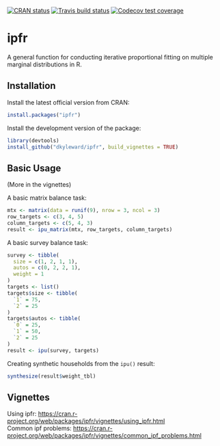 <!-- badges: start -->
[![CRAN
status](https://www.r-pkg.org/badges/version/ipfr)](https://cran.r-project.org/package=ipfr)
[![Travis build status](https://travis-ci.org/dkyleward/ipfr.svg?branch=master)](https://travis-ci.org/dkyleward/ipfr)
[![Codecov test coverage](https://codecov.io/gh/dkyleward/ipfr/branch/master/graph/badge.svg)](https://codecov.io/gh/dkyleward/ipfr?branch=master)
<!-- badges: end -->

# ipfr

A general function for conducting iterative proportional fitting on multiple
marginal distributions in R.

## Installation
Install the latest official version from CRAN:

```r
install.packages("ipfr")
```

Install the development version of the package:

```r
library(devtools)
install_github("dkyleward/ipfr", build_vignettes = TRUE)
```

## Basic Usage

(More in the vignettes) 

A basic matrix balance task:

```r
mtx <- matrix(data = runif(9), nrow = 3, ncol = 3)
row_targets <- c(3, 4, 5)
column_targets <- c(5, 4, 3)
result <- ipu_matrix(mtx, row_targets, column_targets)
```

A basic survey balance task:

```r
survey <- tibble(
  size = c(1, 2, 1, 1),
  autos = c(0, 2, 2, 1),
  weight = 1
)
targets <- list()
targets$size <- tibble(
  `1` = 75,
  `2` = 25
)
targets$autos <- tibble(
  `0` = 25,
  `1` = 50,
  `2` = 25
)
result <- ipu(survey, targets)
```

Creating synthetic households from the `ipu()` result:

```r
synthesize(result$weight_tbl)
```

## Vignettes
Using ipfr: https://cran.r-project.org/web/packages/ipfr/vignettes/using_ipfr.html  
Common ipf problems: https://cran.r-project.org/web/packages/ipfr/vignettes/common_ipf_problems.html
